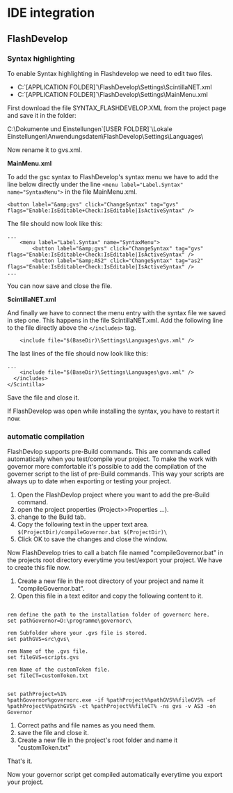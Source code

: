# IDE integration #

## FlashDevelop ##

### Syntax highlighting ###

To enable Syntax highlighting in Flashdevelop we need to edit two files.

  * C:\`[APPLICATION FOLDER]`\FlashDevelop\Settings\ScintillaNET.xml
  * C:\`[APPLICATION FOLDER]`\FlashDevelop\Settings\MainMenu.xml

First download the file SYNTAX\_FLASHDEVELOP.XML from the project page and save it in the folder:

C:\Dokumente und Einstellungen\`[USER FOLDER]`\Lokale Einstellungen\Anwendungsdaten\FlashDevelop\Settings\Languages\

Now rename it to gvs.xml.


**MainMenu.xml**

To add the gsc syntax to FlashDevelop's syntax menu we have to add the line below directly under the line `<menu label="Label.Syntax" name="SyntaxMenu">` in the file MainMenu.xml.


```
<button label="&amp;gvs" click="ChangeSyntax" tag="gvs" flags="Enable:IsEditable+Check:IsEditable|IsActiveSyntax" />
```

The file should now look like this:

```
...
	<menu label="Label.Syntax" name="SyntaxMenu">
		<button label="&amp;gvs" click="ChangeSyntax" tag="gvs" flags="Enable:IsEditable+Check:IsEditable|IsActiveSyntax" />
		<button label="&amp;AS2" click="ChangeSyntax" tag="as2" flags="Enable:IsEditable+Check:IsEditable|IsActiveSyntax" />
...
```

You can now save and close the file.


**ScintillaNET.xml**

And finally we have to connect the menu entry with the syntax file we saved in step one. This happens in the file ScintillaNET.xml. Add the following line to the file directly above the `</includes>` tag.
```
    <include file="$(BaseDir)\Settings\Languages\gvs.xml" />
```

The last lines of the file should now look like this:
```
...
    <include file="$(BaseDir)\Settings\Languages\gvs.xml" />
  </includes>
</Scintilla>
```

Save the file and close it.

If FlashDevelop was open while installing the syntax, you have to restart it now.

### automatic compilation ###

FlashDevlop supports pre-Build commands. This are commands called automatically when you test/compile your project. To make the work with governor more comfortable it's possible to add the compilation of the governer script to the list of pre-Build commands. This way your scripts are always up to date when exporting or testing your project.

  1. Open the FlashDevlop project where you want to add the pre-Build command.
  1. open the project properties (Project>>Properties ...).
  1. change to the Build tab.
  1. Copy the following text in the upper text area. `$(ProjectDir)/compileGovernor.bat $(ProjectDir)\`
  1. Click OK to save the changes and close the window.

Now FlashDevelop tries to call a batch file named "compileGovernor.bat" in the projects root directory everytime you test/export your project. We have to create this file now.

  1. Create a new file in the root directory of your project and name it "compileGovernor.bat".
  1. Open this file in a text editor and copy the following content to it.
```

rem define the path to the installation folder of governorc here.
set pathGovernor=D:\programme\governorc\

rem Subfolder where your .gvs file is stored.
set pathGVS=src\gvs\

rem Name of the .gvs file.
set fileGVS=scripts.gvs

rem Name of the customToken file.
set fileCT=customToken.txt


set pathProject=%1%
%pathGovernor%governorc.exe -if %pathProject%%pathGVS%%fileGVS% -of %pathProject%%pathGVS% -ct %pathProject%%fileCT% -ns gvs -v AS3 -on Governor

```
  1. Correct paths and file names as you need them.
  1. save the file and close it.
  1. Create a new file in the project's root folder and name it "customToken.txt"

That's it.

Now your governor script get compiled automatically everytime you export your project.
